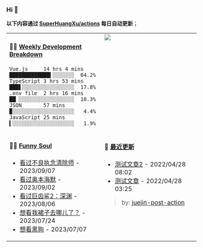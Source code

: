 
### Hi 👋

**以下内容通过 <a href="https://github.com/SuperHuangXu/SuperHuangXu/actions" target="_blank">SuperHuangXu/actions</a> 每日自动更新**；

<table width="800px">
<tr>
<td valign="top" width="50%">

#### 🏊‍♂️ <a href="https://gist.github.com/SuperHuangXu/d3e32e70ad1d22b5a3c5e8fc3c67dcc5" target="_blank">Weekly Development Breakdown</a>

```text
Vue.js     14 hrs 4 mins  █████████████▍░░░░░░░  64.2%
TypeScript 3 hrs 53 mins  ███▋░░░░░░░░░░░░░░░░░  17.8%
.env file  2 hrs 16 mins  ██▏░░░░░░░░░░░░░░░░░░  10.3%
JSON       57 mins        ▉░░░░░░░░░░░░░░░░░░░░   4.4%
JavaScript 25 mins        ▍░░░░░░░░░░░░░░░░░░░░   1.9%
```

</td>
<td valign="top" width="50%">
<a href="https://github.com/SuperHuangXu">
  <img align="center" src="https://github-readme-stats.vercel.app/api/top-langs/?username=SuperHuangXu&layout=compact&theme=radical" />
</a>
</td>
</tr>
<tr>
<td valign="top" width="50%">

#### 🤾‍♂️ <a href="https://www.douban.com/people/135404786/" target="_blank">Funny Soul</a>

* <a href='http://movie.douban.com/subject/35839999/' target='_blank'>看过不良执念清除师</a> - 2023/09/07
* <a href='http://movie.douban.com/subject/35593344/' target='_blank'>看过奥本海默</a> - 2023/09/02
* <a href='http://movie.douban.com/subject/34882958/' target='_blank'>看过巨齿鲨2：深渊</a> - 2023/08/06
* <a href='http://movie.douban.com/subject/30481876/' target='_blank'>想看我裙子去哪儿了？</a> - 2023/07/24
* <a href='http://movie.douban.com/subject/33446362/' target='_blank'>想看黑狗</a> - 2023/07/07

</td>
<td valign="top" width="50%">

#### 🤾‍ <a href="https://juejin.cn/user/4142615541064046" target="_blank">最近更新</a>
  * <a href='https://juejin.cn/post/7091561831067566117' target='_blank'>测试文章2</a> - 2022/04/28 08:02
* <a href='https://juejin.cn/post/7091490504222703652' target='_blank'>测试文章</a> - 2022/04/28 03:25

> by: [juejin-post-action](https://github.com/SuperHuangXu/juejin-post-action)

</td>
</tr>
</table>
